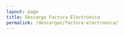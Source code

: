 ```yaml
---
layout: page
title: Descarga Factura Electrónica
permalink: /descargas/factura-electronica/
---
```


